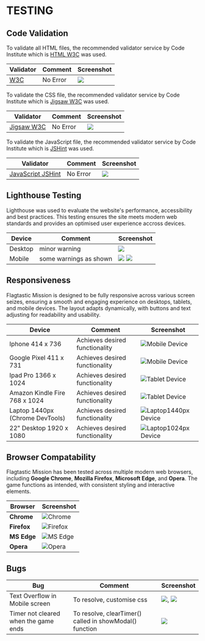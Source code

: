 # TESTING

## Code Validation

To validate all HTML files, the recommended validator service by Code Institute which is [HTML W3C](https://validator.w3.org/) was used.

| Validator                        | Comment  | Screenshot                                   |
| -------------------------------- | -------- | -------------------------------------------- |
| [W3C](https://validator.w3.org/) | No Error | ![](assets/documentation/html-validator.jpg) |

To validate the CSS file, the recommended validator service by Code Institute which is [Jigsaw W3C](https://jigsaw.w3.org/css-validator/) was used.

| Validator                                          | Comment  | Screenshot                                  |
| -------------------------------------------------- | -------- | ------------------------------------------- |
| [Jigsaw W3C](https://jigsaw.w3.org/css-validator/) | No Error | ![](assets/documentation/css-validator.jpg) |

To validate the JavaScript file, the recommended validator service by Code Institute which is [JSHint](https://jshint.com/) was used.

| Validator                                | Comment  | Screenshot                                 |
| ---------------------------------------- | -------- | ------------------------------------------ |
| [JavaScript JSHint](https://jshint.com/) | No Error | ![](assets/documentation/js-validator.jpg) |

## Lighthouse Testing

Lighthouse was used to evaluate the website's performance, accessibility and best practices. This testing ensures the site meets modern web standards and provides an optimised user experience accross devices.

| Device  | Comment                | Screenshot                                                                                       |
| ------- | ---------------------- | ------------------------------------------------------------------------------------------------ |
| Desktop | minor warning          | ![](assets/documentation/lighthouse-desktop.png)                                                 |
| Mobile  | some warnings as shown | ![](assets/documentation/lighthouse-mobile.png) ![](assets/documentation/lighthouse-mobile2.png) |

## Responsiveness

Flagtastic Mission is designed to be fully responsive across various screen seizes, ensuring a smooth and engaging experience on desktops, tablets, and mobile devices. The layout adapts dynamically, with buttons and text adjusting for readability and usability.

| Device                          | Comment                        | Screenshot                                                          |
| ------------------------------- | ------------------------------ | ------------------------------------------------------------------- |
| Iphone 414 x 736                | Achieves desired functionality | ![Mobile Device](assets/documentation/iphone.jpg)                   |
| Google Pixel 411 x 731          | Achieves desired functionality | ![Mobile Device](assets/documentation/google-pixel.jpg)             |
| Ipad Pro 1366 x 1024            | Achieves desired functionality | ![Tablet Device](assets/documentation/ipad-pro.jpg)                 |
| Amazon Kindle Fire 768 x 1024   | Achieves desired functionality | ![Tablet Device](assets/documentation/amazon-kindle.jpg)            |
| Laptop 1440px (Chrome DevTools) | Achieves desired functionality | ![Laptop1440px Device](assets/documentation/laptop1440-respons.jpg) |
| 22" Desktop 1920 x 1080         | Achieves desired functionality | ![Laptop1024px Device](assets/documentation/desktop22.jpg)          |

## Browser Compatability

Flagtastic Mission has been tested across multiple modern web browsers, including **Google Chrome**, **Mozilla Firefox**, **Microsoft Edge**, and **Opera**. The game functions as intended, with consistent styling and interactive elements.

| Browser     | Screenshot                                        |
| ----------- | ------------------------------------------------- |
| **Chrome**  | ![Chrome](assets/documentation/google-chrome.jpg) |
| **Firefox** | ![Firefox](assets/documentation/firefox.jpg)      |
| **MS Edge** | ![MS Edge](assets/documentation/ms-edge.jpg)      |
| **Opera**   | ![Opera](assets/documentation/opera.jpg)          |

## Bugs

| Bug                                  | Comment                                                 | Screenshot                                                             |
| ------------------------------------ | ------------------------------------------------------- | ---------------------------------------------------------------------- |
| Text Overflow in Mobile screen       | To resolve, customise css                               | ![](assets/documentation/bug1.png), ![](assets/documentation/bug2.png) |
| Timer not cleared when the game ends | To resolve, clearTimer() called in showModal() function | ![](assets/documentation/bug-timer.png)                                |
